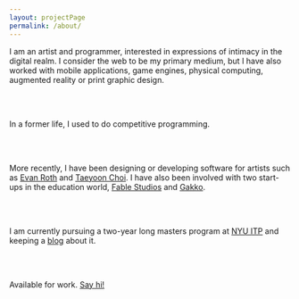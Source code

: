 ```yaml
---
layout: projectPage
permalink: /about/
---
```


<div class="c6">
I am an artist and programmer, interested in expressions of intimacy in the digital realm. I consider the web to be my primary medium, but I have also worked with mobile applications, game engines, physical computing, augmented reality or print graphic design.

<br/><br/>

In a former life, I used to do competitive programming.

<br/><br/>

More recently, I have been designing or developing software for artists such as <a class="underlined" href="http://www.evan-roth.com/" target="__blank">Evan Roth</a> and <a class="underlined" href="http://taeyoonchoi.com/" target="__blank">Taeyoon Choi</a>. I have also been involved with two start-ups in the education world, <a class="underlined" href="https://www.fablestudios.com" target="__blank">Fable Studios</a> and <a class="underlined" href="https://www.gakko.org" target="__blank">Gakko</a>.

<br/><br/>

I am currently pursuing a two-year long masters program at <a class="underlined" href="https://itp.nyu.edu" target="__blank">NYU ITP</a> and keeping a <a class="underlined" href="/blog" target="__blank">blog</a> about it.

<br/><br/>

Available for work. <a class="underlined" href="mailto:c@cezar.io">Say hi!</a>
</div>